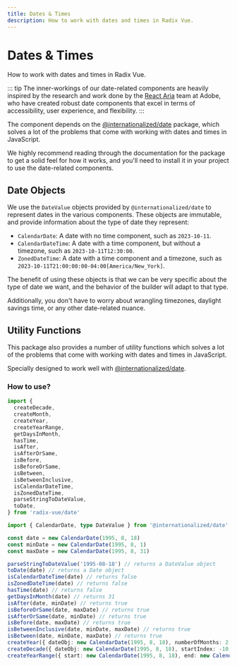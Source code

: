 ```yaml
---
title: Dates & Times
description: How to work with dates and times in Radix Vue.
---
```




# Dates & Times

<Description>
How to work with dates and times in Radix Vue.
</Description>


::: tip
The inner-workings of our date-related components are heavily inspired by the research and work done
by the [React Aria](https://react-spectrum.adobe.com/react-aria/) team at Adobe, who have created
robust date components that excel in terms of accessibility, user experience, and flexibility.
:::

The component depends on the [@internationalized/date](https://react-spectrum.adobe.com/internationalized/date/index.html) package, which solves a lot of the problems that come with working with dates and times in JavaScript.


We highly recommend reading through the documentation for the package to get a solid feel for how it
works, and you'll need to install it in your project to use the date-related components.


<InstallationTabs value="@internationalized/date" />



## Date Objects

We use the `DateValue` objects provided by `@internationalized/date` to
represent dates in the various components. These objects are immutable, and provide information about
the type of date they represent:

- `CalendarDate`: A date with no time component, such as `2023-10-11`.
- `CalendarDateTime`: A date with a time component, but without a timezone, such as
  `2023-10-11T12:30:00`.
- `ZonedDateTime`: A date with a time component and a timezone, such as
  `2023-10-11T21:00:00:00-04:00[America/New_York]`.

The benefit of using these objects is that we can be very specific about the type of date we want,
and the behavior of the builder will adapt to that type.

Additionally, you don't have to worry about wrangling timezones, daylight savings time, or any other
date-related nuance.


## Utility Functions

This package also provides a number of utility functions which solves a lot of the problems that come with working with dates and times in JavaScript.

Specially designed to work well with [@internationalized/date](https://react-spectrum.adobe.com/internationalized/date/index.html).


### How to use?

```ts
import {
  createDecade,
  createMonth,
  createYear,
  createYearRange,
  getDaysInMonth,
  hasTime,
  isAfter,
  isAfterOrSame,
  isBefore,
  isBeforeOrSame,
  isBetween,
  isBetweenInclusive,
  isCalendarDateTime,
  isZonedDateTime,
  parseStringToDateValue,
  toDate,
} from 'radix-vue/date'

import { CalendarDate, type DateValue } from '@internationalized/date'

const date = new CalendarDate(1995, 8, 18)
const minDate = new CalendarDate(1995, 8, 1)
const maxDate = new CalendarDate(1995, 8, 31)

parseStringToDateValue('1995-08-18') // returns a DateValue object
toDate(date) // returns a Date object
isCalendarDateTime(date) // returns false
isZonedDateTime(date) // returns false
hasTime(date) // returns false
getDaysInMonth(date) // returns 31
isAfter(date, minDate) // returns true
isBeforeOrSame(date, maxDate) // returns true
isAfterOrSame(date, minDate) // returns true
isBefore(date, maxDate) // returns true
isBetweenInclusive(date, minDate, maxDate) // returns true
isBetween(date, minDate, maxDate) // returns true
createYear({ dateObj: new CalendarDate(1995, 8, 18), numberOfMonths: 2, pagedNavigation: true }) // returns an array of months as DateValue, centered around the dateObj taking into account the numberOfMonths and pagedNavigation when returning the months
createDecade({ dateObj: new CalendarDate(1995, 8, 18), startIndex: -10, endIndex: 10 }) // returns a decade centered around the dateObj
createYearRange({ start: new CalendarDate(1995, 8, 18), end: new CalendarDate(2005, 8, 18) }) // returns an array of years as DateValue between the start and end date
```

